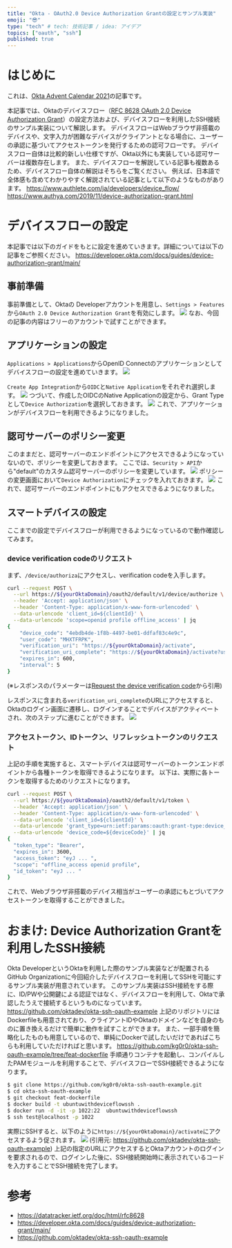 ```yaml
---
title: "Okta - OAuth2.0 Device Authorization Grantの設定とサンプル実装"
emoji: "😎"
type: "tech" # tech: 技術記事 / idea: アイデア
topics: ["oauth", "ssh"]
published: true
---
```

# はじめに

これは、[Okta Advent Calendar 2021](https://adventar.org/calendars/6330)の記事です。

本記事では、Oktaのデバイスフロー（[RFC 8628 OAuth 2.0 Device Authorization Grant](https://datatracker.ietf.org/doc/html/rfc8628)）の設定方法および、デバイスフローを利用したSSH接続のサンプル実装について解説します。
デバイスフローはWebブラウザ非搭載のデバイスや、文字入力が困難なデバイスがクライアントとなる場合に、ユーザーの承認に基づいてアクセストークンを発行するための認可フローです。
デバイスフロー自体は比較的新しい仕様ですが、Okta以外にも実装している認可サーバーは複数存在します。
また、デバイスフローを解説している記事も複数あるため、デバイスフロー自体の解説はそちらをご覧ください。
例えば、日本語で全体感も含めてわかりやすく解説されている記事として以下のようなものがあります。
https://www.authlete.com/ja/developers/device_flow/
https://www.authya.com/2019/11/device-authorization-grant.html

# デバイスフローの設定
本記事では以下のガイドをもとに設定を進めていきます。詳細については以下の記事をご参照ください。
https://developer.okta.com/docs/guides/device-authorization-grant/main/

## 事前準備
事前準備として、Oktaの Developerアカウントを用意し、``Settings > Features``から``OAuth 2.0 Device Authorization Grant``を有効にします。
![](/images/1ed7fab3824f0b/settings-features.png)
なお、今回の記事の内容はフリーのアカウントで試すことができます。

## アプリケーションの設定
``Applications > Applications``からOpenID Connectのアプリケーションとしてデバイスフローの設定を進めていきます。
![](/images/1ed7fab3824f0b/applications.png)

``Create App Integration``から``OIDC``と``Native Application``をそれぞれ選択します。
![](/images/1ed7fab3824f0b/app-integration.png)
つづいて、作成したOIDCのNative Applicationの設定から、Grant Typeとして``Device Authorization``を選択しておきます。
![](/images/1ed7fab3824f0b/grant-type.png)
これで、アプリケーションがデバイスフローを利用できるようになりました。

## 認可サーバーのポリシー変更 
このままだと、認可サーバーのエンドポイントにアクセスできるようになっていないので、ポリシーを変更しておきます。
ここでは、``Security > API``から"default"のカスタム認可サーバーのポリシーを変更しています。
![](/images/1ed7fab3824f0b/authz-server.png)
ポリシーの変更画面において``Device Authorization``にチェックを入れておきます。
![](/images/1ed7fab3824f0b/policy.png)
これで、認可サーバーのエンドポイントにもアクセスできるようになりました。

## スマートデバイスの設定 

ここまでの設定でデバイスフローが利用できるようになっているので動作確認してみます。

### device verification codeのリクエスト

まず、``/device/authoriza``にアクセスし、verification codeを入手します。

```bash
curl --request POST \
  --url https://${yourOktaDomain}/oauth2/default/v1/device/authorize \
  --header 'Accept: application/json' \
  --header 'Content-Type: application/x-www-form-urlencoded' \
  --data-urlencode 'client_id=${clientId}' \
  --data-urlencode 'scope=openid profile offline_access' | jq
{
    "device_code": "4ebdb4de-1f8b-4497-be01-ddfaf83c4e9c",
    "user_code": "MHXTFRPK",
    "verification_uri": "https://${yourOktaDomain}/activate",
    "verification_uri_complete": "https://${yourOktaDomain}/activate?user_code=MHXTFRPK",
    "expires_in": 600,
    "interval": 5
}
```
(※レスポンスのパラメーターは[Request the device verification code](https://developer.okta.com/docs/guides/device-authorization-grant/main/#request-the-device-verification-code)から引用)

レスポンスに含まれる``verification_uri_complete``のURLにアクセスすると、Oktaのログイン画面に遷移し、ログインすることでデバイスがアクティベートされ、次のステップに進むことができます。
![](/images/1ed7fab3824f0b/device-activate.png)

### アクセストークン、IDトークン、リフレッシュトークンのリクエスト 

上記の手順を実施すると、スマートデバイスは認可サーバーのトークンエンドポイントから各種トークンを取得できるようになります。
以下は、実際に各トークンを取得するためのリクエストになります。
```bash
curl --request POST \
  --url https://${yourOktaDomain}/oauth2/default/v1/token \
  --header 'Accept: application/json' \
  --header 'Content-Type: application/x-www-form-urlencoded' \
  --data-urlencode 'client_id=${clientId}' \
  --data-urlencode 'grant_type=urn:ietf:params:oauth:grant-type:device_code' \
  --data-urlencode 'device_code=${deviceCode}' | jq
{
  "token_type": "Bearer",
  "expires_in": 3600,
  "access_token": "eyJ ... ",
  "scope": "offline_access openid profile",
  "id_token": "eyJ ... "
}
```
これで、Webブラウザ非搭載のデバイス相当がユーザーの承認にもとづいてアクセストークンを取得することができました。

# おまけ: Device Authorization Grantを利用したSSH接続

Okta DeveloperというOktaを利用した際のサンプル実装などが配置されるGitHub Organizationに今回紹介したデバイスフローを利用してSSHを可能にするサンプル実装が用意されています。
このサンプル実装はSSH接続をする際に、ID/PWや公開鍵による認証ではなく、デバイスフローを利用して、Oktaで承認したうえで接続するというものになっています。
https://github.com/oktadev/okta-ssh-oauth-example
上記のリポジトリにはDockerfileも用意されており、クライアントIDやOktaのドメインなどを自身のものに置き換えるだけで簡単に動作を試すことができます。
また、一部手順を簡略化したものも用意しているので、単純にDockerで試したいだけであればこちらも利用していただければと思います。
https://github.com/kg0r0/okta-ssh-oauth-example/tree/feat-dockerfile
手順通りコンテナを起動し、コンパイルしたPAMモジュールを利用することで、デバイスフローでSSH接続できるようになります。
```bash
$ git clone https://github.com/kg0r0/okta-ssh-oauth-example.git
$ cd okta-ssh-oauth-example
$ git checkout feat-dockerfile
$ docker build -t ubuntuwithdeviceflowssh .
$ docker run -d -it -p 1022:22  ubuntuwithdeviceflowssh
$ ssh test@localhost -p 1022
```
実際にSSHすると、以下のように``https://${yourOktaDomain}/activate``にアクセスするよう促されます。
![](/images/1ed7fab3824f0b/deviceflowSSHScreenshot.png)
(引用元: https://github.com/oktadev/okta-ssh-oauth-example)
上記の指定のURLにアクセスするとOktaアカウントのログインを要求されるので、ログインした後に、SSH接続開始時に表示されているコードを入力することでSSH接続を完了します。

# 参考
- https://datatracker.ietf.org/doc/html/rfc8628
- https://developer.okta.com/docs/guides/device-authorization-grant/main/
- https://github.com/oktadev/okta-ssh-oauth-example
